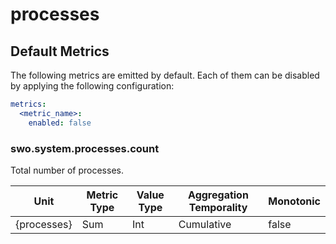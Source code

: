 [comment]: <> (Code generated by mdatagen. DO NOT EDIT.)

# processes

## Default Metrics

The following metrics are emitted by default. Each of them can be disabled by applying the following configuration:

```yaml
metrics:
  <metric_name>:
    enabled: false
```

### swo.system.processes.count

Total number of processes.

| Unit | Metric Type | Value Type | Aggregation Temporality | Monotonic |
| ---- | ----------- | ---------- | ----------------------- | --------- |
| {processes} | Sum | Int | Cumulative | false |
